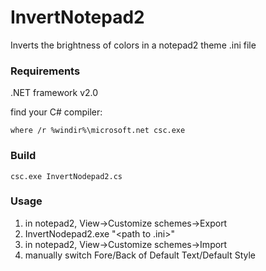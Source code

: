 InvertNotepad2
==============


Inverts the brightness of colors in a notepad2 theme .ini file
 
### Requirements
  .NET framework v2.0
  
  find your C# compiler:
  
    where /r %windir%\microsoft.net csc.exe
 
### Build

    csc.exe InvertNodepad2.cs
		
### Usage
1. in notepad2, View->Customize schemes->Export
2. InvertNodepad2.exe "\<path to .ini\>"
3. in notepad2, View->Customize schemes->Import
4. manually switch Fore/Back of Default Text/Default Style

